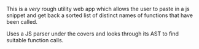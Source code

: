 This is a _very_ rough utility web app which allows the user to paste in a js snippet and get back a sorted list of distinct names of functions that have been called. 

Uses a JS parser under the covers and looks through its AST to find suitable function calls.

